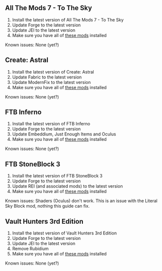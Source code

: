 ## All The Mods 7 - To The Sky

1. Install the latest version of All The Mods 7 - To The Sky
2. Update Forge to the latest version
3. Update JEI to the latest version
4. Make sure you have all of [these mods](https://github.com/Radk6/MC-Optimization-Guide/blob/main/mods-n-stuff/1.18.2.md#forge) installed

Known issues: None (yet?)

## Create: Astral

1. Install the latest version of Create: Astral
2. Update Fabric to the latest version
3. Update ModernFix to the latest version
4. Make sure you have all of [these mods](https://github.com/Radk6/MC-Optimization-Guide/blob/main/mods-n-stuff/1.18.2.md#fabric) installed

Known issues: None (yet?)

## FTB Inferno

1. Install the latest version of FTB Inferno
2. Update Forge to the latest version
3. Update Embeddium, Just Enough Items and Oculus
4. Make sure you have all of [these mods](https://github.com/Radk6/MC-Optimization-Guide/blob/main/mods-n-stuff/1.18.2.md#forge) installed

Known issues: None (yet?)

## FTB StoneBlock 3

1. Install the latest version of FTB StoneBlock 3
2. Update Forge to the latest version
3. Update REI (and associated mods) to the latest version
4. Make sure you have all of [these mods](https://github.com/Radk6/MC-Optimization-Guide/blob/main/mods-n-stuff/1.18.2.md#forge) installed

Known issues: Shaders (Oculus) don't work. This is an issue with the Literal Sky Block mod, nothing this guide can fix.

## Vault Hunters 3rd Edition

1. Install the latest version of Vault Hunters 3rd Edition
2. Update Forge to the latest version
3. Update JEI to the latest version
4. Remove Rubidium
5. Make sure you have all of [these mods](https://github.com/Radk6/MC-Optimization-Guide/blob/main/mods-n-stuff/1.18.2.md#forge) installed

Known issues: None (yet?)
